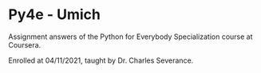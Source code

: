 # Py4e - Umich
Assignment answers of the Python for Everybody Specialization course at Coursera.

Enrolled at 04/11/2021, taught by Dr. Charles Severance.
